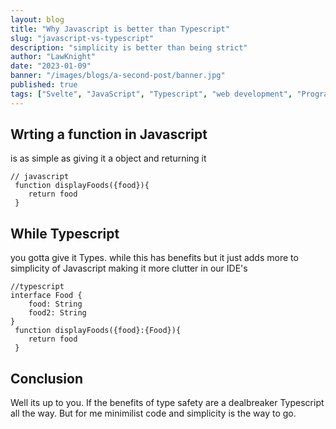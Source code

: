 ```yaml
---
layout: blog
title: "Why Javascript is better than Typescript"
slug: "javascript-vs-typescript"
description: "simplicity is better than being strict"
author: "LawKnight"
date: "2023-01-09"
banner: "/images/blogs/a-second-post/banner.jpg"
published: true
tags: ["Svelte", "JavaScript", "Typescript", "web development", "Programming"]
---
```


## Wrting a function in Javascript

is as simple as giving it a object and returning it

```tsx
// javascript 
 function displayFoods({food}){
    return food
 }

```

## While Typescript

you gotta give it Types. while this has benefits but it just adds more to simplicity of Javascript making it more clutter in our IDE's

```tsx
//typescript
interface Food {
    food: String
    food2: String
}
 function displayFoods({food}:{Food}){
    return food
 }
```
## Conclusion

Well its up to you. If the benefits of type safety are a dealbreaker Typescript all the way. But for me minimilist code and simplicity is the way to go.
